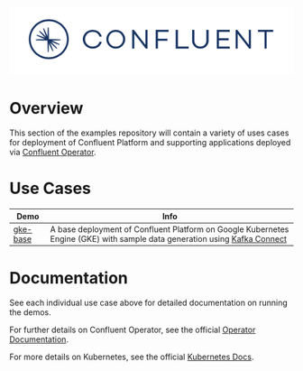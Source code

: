 ![image](../images/confluent-logo-300-2.png)

# Overview

This section of the examples repository will contain a variety of uses cases for deployment of Confluent Platform and supporting applications deployed via [Confluent Operator](https://docs.confluent.io/current/installation/operator/index.html).

# Use Cases
| Demo | Info |
|---|---|
| [gke-base](gke-base/README.md) | A base deployment of Confluent Platform on Google Kubernetes Engine (GKE) with sample data generation using [Kafka Connect](https://docs.confluent.io/current/connect/index.html)|

# Documentation
See each individual use case above for detailed documentation on running the demos.

For further details on Confluent Operator, see the official [Operator Documentation](https://docs.confluent.io/current/installation/operator/co-deployment.html).

For more details on Kubernetes, see the official [Kubernetes Docs](https://kubernetes.io/docs/home/).
